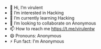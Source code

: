- 👋 Hi, I’m virulent
- 👀 I’m interested in Hacking
- 🌱 I’m currently learning Hacking
- 💞️ I’m looking to collaborate on Anonymous
- 📫 How to reach me https://t.me/virulentw
- 😄 Pronouns: Anonymous
- ⚡ Fun fact: I'm Anonymous

<!---
GHOST-root/GHOST-root is a ✨ special ✨ repository because its `README.md` (this file) appears on your GitHub profile.
You can click the Preview link to take a look at your changes.
--->
